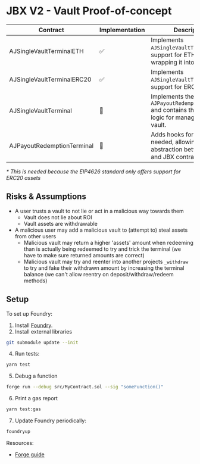 # JBX V2 - Vault Proof-of-concept

| Contract                   | Implementation | Description                                                                                              |
|----------------------------|----------------|----------------------------------------------------------------------------------------------------------|
| AJSingleVaultTerminalETH   | ✅              | Implements `AJSingleVaultTerminal` with support for ETH by wrapping it into wETH*.                       |
| AJSingleVaultTerminalERC20 | ✅              | Implements `AJSingleVaultTerminal` with support for ERC20 tokens.                                        |
| AJSingleVaultTerminal      | 🚫             | Implements the `AJPayoutRedemptionTerminal` and contains the abstract logic for managing a single vault. |
| AJPayoutRedemptionTerminal | 🚫             | Adds hooks for AJ where needed, allowing for an abstraction between the AJ and JBX contracts.            |
_&ast; This is needed because the EIP4626 standard only offers support for ERC20 assets_

## Risks & Assumptions

- A user trusts a vault to not lie or act in a malicious way towards them
  - Vault does not lie about ROI
  - Vault assets are withdrawable
- A malicious user may add a malicious vault to (attempt to) steal assets from other users
  - Malicious vault may return a higher 'assets' amount when redeeming than is actually being redeemed to try and trick the terminal (we have to make sure returned amounts are correct)
  - Malicious vault may try and reenter into another projects `_withdraw ` to try and fake their withdrawn amount by increasing the terminal balance (we can't allow reentry on deposit/withdraw/redeem methods)

## Setup
To set up Foundry:

1. Install [Foundry](https://github.com/gakonst/foundry).
2. Install external libraries

```bash
git submodule update --init
```

4. Run tests:

```bash
yarn test
```

5. Debug a function

```bash
forge run --debug src/MyContract.sol --sig "someFunction()"
```

6. Print a gas report

```bash
yarn test:gas
```

7. Update Foundry periodically:

```bash
foundryup
```

Resources:

- [Forge guide](https://onbjerg.github.io/foundry-book/forge)